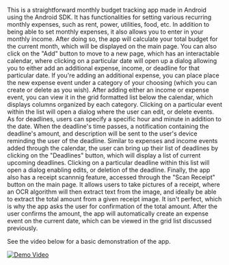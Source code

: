 This is a straightforward monthly budget tracking app made in Android using the Android SDK. It has functionalities for setting various recurring monthly expenses, such as rent, power, utilities, food, etc. In addition to being able to set monthly expenses, it also allows you to enter in your monthly income. After doing so, the app will calculate your total budget for the current month, which will be displayed on the main page. You can also click on the "Add" button to move to a new page, which has an interactable calendar, where clicking on a particular date will open up a dialog allowing you to either add an additional expense, income, or deadline for that particular date. If you're adding an additional expense, you can place place the new expense event under a category of your choosing (which you can create or delete as you wish). After adding either an income or expense event, you can view it in the grid formatted list below the calendar, which displays columns organized by each category. Clicking on a particular event within the list will open a dialog where the user can edit, or delete events. As for deadlines, users can specify a specific hour and minute in addition to the date. When the deadline's time passes, a notification containing the deadline's amount, and description will be sent to the user's device reminding the user of the deadline. Similar to expenses and income events added through the calendar, the user can bring up their list of deadlines by clicking on the "Deadlines" button, which will display a list of current upcoming deadlines. Clicking on a particular deadline within this list will open a dialog enabling edits, or deletion of the deadline. Finally, the app also has a receipt scannnig feature, accessed through the "Scan Receipt" button on the main page. It allows users to take pictures of a receipt, where an OCR algorithm will then extract text from the image, and ideally be able to extract the total amount from a given receipt image. It isn't perfect, which is why the app asks the user for confirmation of the total amount. After the user confirms the amount, the app will automatically create an expense event on the current date, which can be viewed in the grid list discussed previously.

See the video below for a basic demonstration of the app.

[![Demo Video](https://img.youtube.com/vi/zr6C0ke2kHg/0.jpg)](https://www.youtube.com/watch?v=zr6C0ke2kHg)
